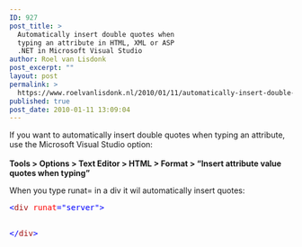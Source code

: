 ```yaml
---
ID: 927
post_title: >
  Automatically insert double quotes when
  typing an attribute in HTML, XML or ASP
  .NET in Microsoft Visual Studio
author: Roel van Lisdonk
post_excerpt: ""
layout: post
permalink: >
  https://www.roelvanlisdonk.nl/2010/01/11/automatically-insert-double-quotes-when-typing-an-attribute-in-html-xml-or-asp-net-in-microsoft-visual-studio/
published: true
post_date: 2010-01-11 13:09:04
---
```

<p>If you want to automatically insert double quotes when typing an attribute, use the Microsoft Visual Studio option:   <br />    <br /><strong> Tools &gt; Options &gt; Text Editor &gt; HTML &gt; Format &gt; “Insert attribute value quotes when typing”</strong>    <br /></p>  <p>When you type runat= in a div it wil automatically insert quotes:   <br /></p>  <pre class="code"><span style="color: blue">&lt;</span><span style="color: #a31515">div </span><span style="color: red">runat</span><span style="color: blue">=&quot;server&quot;&gt;

&lt;/</span><span style="color: #a31515">div</span><span style="color: blue">&gt;</span></pre>
<a href="http://11011.net/software/vspaste"></a>
